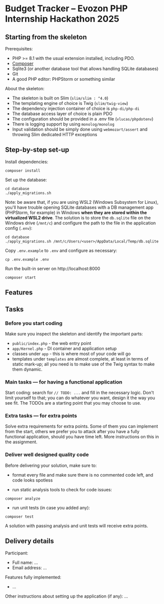 # Budget Tracker – Evozon PHP Internship Hackathon 2025

## Starting from the skeleton

Prerequisites:

- PHP >= 8.1 with the usual extension installed, including PDO.
- [Composer](https://getcomposer.org/download)
- Sqlite3 (or another database tool that allows handling SQLite databases)
- Git
- A good PHP editor: PHPStorm or something similar

About the skeleton:

- The skeleton is built on Slim (`slim/slim : ^4.0`)
- The templating engine of choice is Twig (`slim/twig-view`)
- The dependency injection container of choice is `php-di/php-di`
- The database access layer of choice is plain PDO
- The configuration should be provided in a .env file (`vlucas/phpdotenv`)
- There is logging support by using `monolog/monolog`
- Input validation should be simply done using `webmozart/assert` and throwing Slim dedicated HTTP exceptions

## Step-by-step set-up

Install dependencies:

```
composer install
```

Set up the database:

```
cd database
./apply_migrations.sh
```

Note: be aware that, if you are using WSL2 (Windows Subsystem for Linux), you'll have trouble opening SQLite databases
with a DB management app (PHPStorm, for example) in Windows **when they are stored within the virtualized WSL2 drive**.
The solution is to store the `db.sqlite` file on the Windows drive (`/mnt/c`) and configure the path to the file in the
application config (`.env`):

```
cd database
./apply_migrations.sh /mnt/c/Users/<user>/AppData/Local/Temp/db.sqlite
```

Copy `.env.example` to `.env` and configure as necessary:

```
cp .env.example .env
```

Run the built-in server on http://localhost:8000

```
composer start
```

## Features

## Tasks

### Before you start coding

Make sure you inspect the skeleton and identify the important parts:

- `public/index.php` - the web entry point
- `app/Kernel.php` - DI container and application setup
- classes under `app` - this is where most of your code will go
- templates under `templates` are almost complete, at least in terms of static mark-up; all you need is to make use of
  the Twig syntax to make them dynamic.

### Main tasks — for having a functional application

Start coding: search for `// TODO: ...` and fill in the necessary logic. Don't limit yourself to that; you can do
whatever you want, design it the way you see fit. The TODOs are a starting point that you may choose to use.

### Extra tasks — for extra points

Solve extra requirements for extra points. Some of them you can implement from the start, others we prefer you to attack
after you have a fully functional application, should you have time left. More instructions on this in the assignment.

### Deliver well designed quality code

Before delivering your solution, make sure to:

- format every file and make sure there is no commented code left, and code looks spotless

- run static analysis tools to check for code issues:

```
composer analyze
```

- run unit tests (in case you added any):

```
composer test
```

A solution with passing analysis and unit tests will receive extra points.

## Delivery details

Participant:

- Full name: ...
- Email address: ...

Features fully implemented:

- ...

Other instructions about setting up the application (if any): ...
